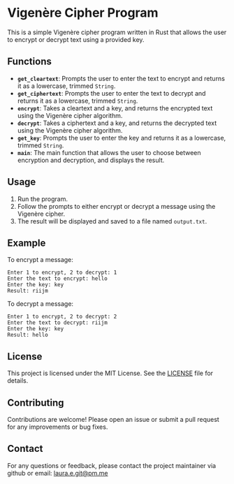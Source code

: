 # Vigenère Cipher Program

This is a simple Vigenère cipher program written in Rust that allows the user to encrypt or decrypt text using a provided key.

## Functions

- **`get_cleartext`**: Prompts the user to enter the text to encrypt and returns it as a lowercase, trimmed `String`.
- **`get_ciphertext`**: Prompts the user to enter the text to decrypt and returns it as a lowercase, trimmed `String`.
- **`encrypt`**: Takes a cleartext and a key, and returns the encrypted text using the Vigenère cipher algorithm.
- **`decrypt`**: Takes a ciphertext and a key, and returns the decrypted text using the Vigenère cipher algorithm.
- **`get_key`**: Prompts the user to enter the key and returns it as a lowercase, trimmed `String`.
- **`main`**: The main function that allows the user to choose between encryption and decryption, and displays the result.

## Usage

1. Run the program.
2. Follow the prompts to either encrypt or decrypt a message using the Vigenère cipher.
3. The result will be displayed and saved to a file named `output.txt`.

## Example

To encrypt a message:
```
Enter 1 to encrypt, 2 to decrypt: 1
Enter the text to encrypt: hello
Enter the key: key
Result: riijm
```

To decrypt a message:
```
Enter 1 to encrypt, 2 to decrypt: 2
Enter the text to decrypt: riijm
Enter the key: key
Result: hello
```

## License

This project is licensed under the MIT License. See the [LICENSE](LICENSE) file for details.

## Contributing

Contributions are welcome! Please open an issue or submit a pull request for any improvements or bug fixes.

## Contact

For any questions or feedback, please contact the project maintainer via github or email:  [laura.e.git@pm.me](mailto:laura.e.git@pm.me)